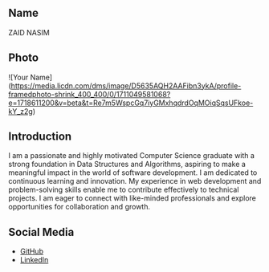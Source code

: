 ## Name
ZAID NASIM
## Photo
![Your Name] (https://media.licdn.com/dms/image/D5635AQH2AAFibn3ykA/profile-framedphoto-shrink_400_400/0/1711049581068?e=1718611200&v=beta&t=Re7m5WspcGq7iyGMxhqdrdOqMOiqSqsUFkoe-kY_z2g)
## Introduction
I am a passionate and highly motivated Computer Science graduate with a strong foundation in Data Structures and Algorithms, aspiring to make a meaningful impact in the world of software development. I am dedicated to continuous learning and innovation. My experience in web development and problem-solving skills enable me to contribute effectively to technical projects. I am eager to connect with like-minded professionals and explore opportunities for collaboration and growth.

## Social Media
- [GitHub](https://github.com/Ruwais-zaid/)
- [LinkedIn](https://www.linkedin.com/in/zaid-nasim-37488023a/)